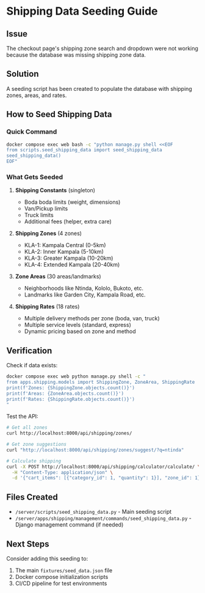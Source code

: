 # Shipping Data Seeding Guide

## Issue
The checkout page's shipping zone search and dropdown were not working because the database was missing shipping zone data.

## Solution
A seeding script has been created to populate the database with shipping zones, areas, and rates.

## How to Seed Shipping Data

### Quick Command
```bash
docker compose exec web bash -c "python manage.py shell <<EOF
from scripts.seed_shipping_data import seed_shipping_data
seed_shipping_data()
EOF"
```

### What Gets Seeded

1. **Shipping Constants** (singleton)
   - Boda boda limits (weight, dimensions)
   - Van/Pickup limits
   - Truck limits
   - Additional fees (helper, extra care)

2. **Shipping Zones** (4 zones)
   - KLA-1: Kampala Central (0-5km)
   - KLA-2: Inner Kampala (5-10km)
   - KLA-3: Greater Kampala (10-20km)
   - KLA-4: Extended Kampala (20-40km)

3. **Zone Areas** (30 areas/landmarks)
   - Neighborhoods like Ntinda, Kololo, Bukoto, etc.
   - Landmarks like Garden City, Kampala Road, etc.

4. **Shipping Rates** (18 rates)
   - Multiple delivery methods per zone (boda, van, truck)
   - Multiple service levels (standard, express)
   - Dynamic pricing based on zone and method

## Verification

Check if data exists:
```bash
docker compose exec web python manage.py shell -c "
from apps.shipping.models import ShippingZone, ZoneArea, ShippingRate
print(f'Zones: {ShippingZone.objects.count()}')
print(f'Areas: {ZoneArea.objects.count()}')
print(f'Rates: {ShippingRate.objects.count()}')
"
```

Test the API:
```bash
# Get all zones
curl http://localhost:8000/api/shipping/zones/

# Get zone suggestions
curl "http://localhost:8000/api/shipping/zones/suggest/?q=ntinda"

# Calculate shipping
curl -X POST http://localhost:8000/api/shipping/calculator/calculate/ \
  -H "Content-Type: application/json" \
  -d '{"cart_items": [{"category_id": 1, "quantity": 1}], "zone_id": 1}'
```

## Files Created
- `/server/scripts/seed_shipping_data.py` - Main seeding script
- `/server/apps/shipping/management/commands/seed_shipping_data.py` - Django management command (if needed)

## Next Steps
Consider adding this seeding to:
1. The main `fixtures/seed_data.json` file
2. Docker compose initialization scripts
3. CI/CD pipeline for test environments
